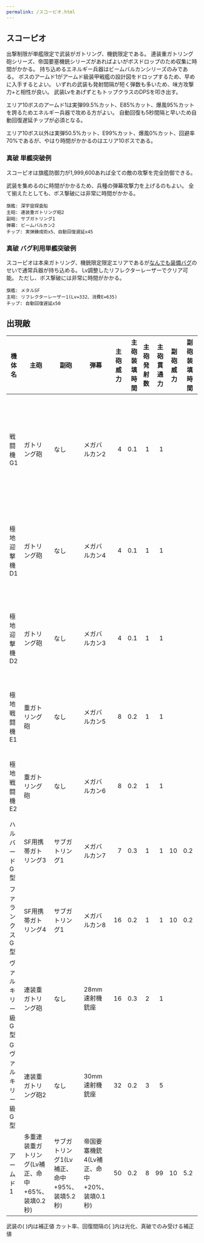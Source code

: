 ```yaml
---
permalink: /スコーピオ.html
---
```

## スコーピオ

出撃制限が単艦限定で武装がガトリング、機銃限定である。
連装重ガトリング砲シリーズ、帝国要塞機銃シリーズがあればよいがボスドロップのため収集に時間がかかる。
持ち込めるエネルギー兵器はビームバルカンシリーズのみである。
ボスのアームド1がアームド級装甲戦艦の設計図をドロップするため、早めに入手するとよい。
いずれの武装も発射間隔が短く弾数も多いため、味方攻撃力+と相性が良い。
武装LvをあげずともトップクラスのDPSを叩き出す。

エリア10ボスのアームド1は実弾99.5%カット、E85%カット、爆風95%カットを誇るためエネルギー兵器で攻める方がよい。
自動回復も5秒間隔と早いため自動回復遅延チップが必須となる。

エリア10ボス以外は実弾50.5%カット、E99%カット、爆風0%カット、回避率70%であるが、やはり時間がかかるのはエリア10ボスである。

### 真破 単艦突破例

スコーピオは旗艦防御力が1,999,600あれば全ての敵の攻撃を完全防御できる。

武装を集めるのに時間がかかるため、兵種の弾幕攻撃力を上げるのもよい。
全て揃えたとしても、ボス撃破には非常に時間がかかる。

```
旗艦: 深宇宙探査船
主砲: 連装重ガトリング砲2
副砲: サブガトリング1
弾幕: ビームバルカン2
チップ: 実弾錬成術x5、自動回復遅延x45
```

### 真破 バグ利用単艦突破例

スコーピオは本来ガトリング、機銃限定限定エリアであるが[なんでも装備バグ](バグ.md#なんでも装備バグ)のせいで通常兵器が持ち込める。
Lv調整したリフレクターレーザーでクリア可能。
ただし、ボス撃破には非常に時間がかかる。

```
旗艦: メタルSF
主砲: リフレクターレーザー1(Lv=332、消費E=635)
チップ: 自動回復遅延x50
```

## 出現敵

<ul class="enemies-list"></ul>

| 機体名             | 主砲                                              | 副砲                                         | 弾幕                                       | 主砲威力 | 主砲装填時間 | 主砲発射数 | 主砲貫通力 | 副砲威力 | 副砲装填時間 | 副砲発射数 | 副砲貫通力 | 弾幕威力 | 弾幕装填時間 | 弾幕発射数 | 弾幕貫通力 | 機関            | 設計図                  | 実弾カット | Eカット | 爆風カット | 回避率 | 爆風回避率 | 回復間隔 |   装甲 | 速度 | 対火災力 | 対電磁力 | 資金 | 功績値 | 救出人数 | 登場ステージ                         |
|--------------------|---------------------------------------------------|----------------------------------------------|--------------------------------------------|---------:|-------------:|-----------:|-----------:|---------:|-------------:|-----------:|-----------:|---------:|-------------:|-----------:|-----------:|-----------------|-------------------------|-----------:|--------:|-----------:|-------:|-----------:|----------|-------:|-----:|---------:|---------:|-----:|-------:|---------:|--------------------------------------|
| 戦闘機G1           | ガトリング砲                                      | なし                                         | メガバルカン2                              |        4 |          0.1 |          1 |          1 |          |              |            |            |        3 |          0.2 |          1 |          1 | 原子炉B         | 対空迎撃機XX1           |         0% |    100% |         0% |    75% |        50% | なし     |    200 | 2.10 |       50 |       50 |  100 |    100 |        1 | 1、1ボス、2、3、4、5、6、7、8、9、10 |
| 極地迎撃機D1       | ガトリング砲                                      | なし                                         | メガバルカン4                              |        4 |          0.1 |          1 |          1 |          |              |            |            |        5 |          0.2 |          2 |          1 | 核融合炉A       | 対空迎撃機XX1           |      50.5% |     99% |         0% |    70% |        70% | なし     |    320 | 1.70 |       30 |       30 |  220 |    220 |        3 | 2ボス、3、4、5、6、7、8、9、10       |
| 極地迎撃機D2       | ガトリング砲                                      | なし                                         | メガバルカン3                              |        4 |          0.1 |          1 |          1 |          |              |            |            |        4 |          0.2 |          1 |          1 | 核融合炉B       | 対空迎撃機XX1           |      50.5% |     99% |         0% |    70% |        70% | なし     |    370 | 1.80 |       30 |       30 |  270 |    270 |        3 | 3ボス、4、5、6、7、8、9、10          |
| 極地戦闘機E1       | 重ガトリング砲                                    | なし                                         | メガバルカン5                              |        8 |          0.2 |          1 |          1 |          |              |            |            |        6 |          0.2 |          2 |          1 | 核融合炉C       | 発掘戦闘機Z             |      50.5% |     99% |         0% |    70% |        70% | なし     |    400 | 2.80 |       72 |       72 |  300 |    300 |        2 | 4ボス、5、6、7、8、9、10             |
| 極地戦闘機E2       | 重ガトリング砲                                    | なし                                         | メガバルカン6                              |        8 |          0.2 |          1 |          1 |          |              |            |            |        7 |          0.2 |          2 |          1 | 核融合炉D       | 発掘戦闘機F18           |      50.5% |     99% |         0% |    70% |        70% | なし     |    420 | 3.20 |       72 |       72 |  320 |    320 |        2 | 5ボス、6、7、8、9、10                |
| ハルバードG型      | SF用携帯ガトリング3                               | サブガトリング1                              | メガバルカン7                              |        7 |          0.3 |          1 |          1 |       10 |          0.2 |          1 |          1 |        8 |          0.2 |          2 |          1 | 核融合炉E       | 汎用SF-AS21             |      50.5% |     99% |         0% |    70% |        70% | なし     |    790 | 1.60 |       80 |       70 |  490 |    490 |        3 | 6、6ボス、7、8、9、10                |
| ファランクスG型    | SF用携帯ガトリング4                               | サブガトリング1                              | メガバルカン8                              |       16 |          0.2 |          1 |          1 |       10 |          0.2 |          1 |          1 |       10 |          0.2 |          2 |          1 | 核融合炉F       | 支援SF-AS22             |      50.5% |     99% |         0% |    70% |        70% | なし     |    950 | 1.30 |       80 |       70 |  550 |    550 |        3 | 7ボス、8、9、10                      |
| ヴァルキリー級G型  | 連装重ガトリング砲                                | なし                                         | 28mm速射機銃座                             |       16 |          0.3 |          2 |          1 |          |              |            |            |       28 |          0.2 |          4 |          1 | 試作対消滅機関B | 軽巡洋艦                |      50.5% |     99% |         0% |    70% |        70% | なし     |   2500 | 1.20 |       80 |       80 | 1000 |   1000 |       65 | 8ボス、9、10                         |
| Gヴァルキリー級G型 | 連装重ガトリング砲2                               | なし                                         | 30mm速射機銃座                             |       32 |          0.2 |          3 |          5 |          |              |            |            |       30 |          0.2 |          4 |          2 | 対消滅機関B     | Gヴァルキリー級重巡洋艦 |      50.5% |     99% |         0% |    70% |        70% | なし     |   4500 | 1.20 |       85 |       85 | 1200 |   1200 |       75 | 9ボス、10                            |
| アームド1          | 多重連装重ガトリング(Lv補正、命中+65%、装填0.2秒) | サブガトリング1(Lv補正、命中+95%、装填5.2秒) | 帝国要塞機銃4(Lv補正、命中+20%、装填0.1秒) |       50 |          0.2 |          8 |         99 |       10 |          5.2 |          1 |          1 |       70 |          0.1 |         15 |          1 | 縮退炉C         | アームド級装甲戦艦      |      99.5% |     85% |        95% |     0% |         0% | 5秒      | 500000 | 0.50 |      100 |      100 | 4500 |   4500 |     3200 | 10ボス                               |

武装の( )内は補正値
カット率、回復間隔の[ ]内は光化、真破でのみ受ける補正値
